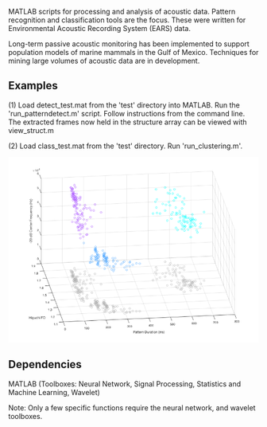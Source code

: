 
MATLAB scripts for processing and analysis of acoustic data. Pattern recognition and classification tools are the focus. These were written for Environmental Acoustic Recording System (EARS) data.

Long-term passive acoustic monitoring has been implemented to support population models of marine mammals in the Gulf of Mexico. Techniques for mining large volumes of acoustic data are in development. 

## Examples

(1)
Load detect_test.mat from the 'test' directory into MATLAB. Run the 'run_patterndetect.m' script. Follow instructions from the command line. The extracted frames now held in the structure array can be viewed with view_struct.m 

(2)
Load class_test.mat from the 'test' directory. Run 'run_clustering.m'.

![Screenshot](clusteringresults.tif)

## Dependencies

MATLAB (Toolboxes: Neural Network, Signal Processing, Statistics and Machine Learning, Wavelet)

Note: Only a few specific functions require the neural network, and wavelet toolboxes.
